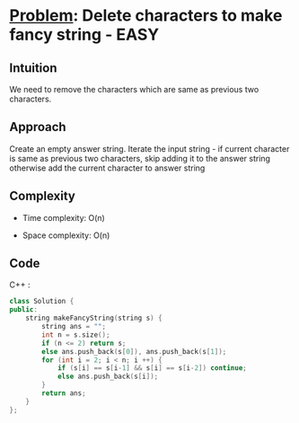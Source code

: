 # [Problem](https://leetcode.com/problems/delete-characters-to-make-fancy-string): Delete characters to make fancy string - EASY

## Intuition
We need to remove the characters which are same as previous two characters.

## Approach
Create an empty answer string. Iterate the input string - if current character is same as previous two characters, skip adding it to the answer string otherwise add the current character to answer string

## Complexity
- Time complexity:
O(n)

- Space complexity:
O(n)

## Code
C++ : 
```cpp []
class Solution {
public:
    string makeFancyString(string s) {
        string ans = "";
        int n = s.size();
        if (n <= 2) return s;
        else ans.push_back(s[0]), ans.push_back(s[1]);
        for (int i = 2; i < n; i ++) {
            if (s[i] == s[i-1] && s[i] == s[i-2]) continue;
            else ans.push_back(s[i]);
        }
        return ans;
    }
};
```
